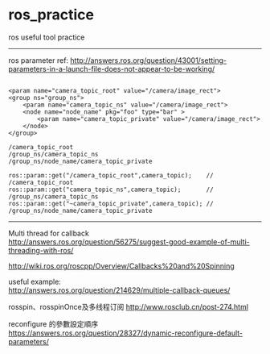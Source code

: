 # ros_practice
ros useful tool practice

------------------------------------------------------------------------------------
ros parameter ref:
http://answers.ros.org/question/43001/setting-parameters-in-a-launch-file-does-not-appear-to-be-working/

````

<param name="camera_topic_root" value="/camera/image_rect">
<group ns="group_ns">
    <param name="camera_topic_ns" value="/camera/image_rect">
    <node name="node_name" pkg="foo" type="bar" >
        <param name="camera_topic_private" value="/camera/image_rect">
    </node>
</group>
````

````
/camera_topic_root
/group_ns/camera_topic_ns
/group_ns/node_name/camera_topic_private
````
````
ros::param::get("/camera_topic_root",camera_topic);    // /camera_topic_root
ros::param::get("camera_topic_ns",camera_topic);       // /group_ns/camera_topic_ns
ros::param::get("~camera_topic_private",camera_topic); // /group_ns/node_name/camera_topic_private
````
------------------------------------------------------------------------------------------------------

Multi thread for callback  
http://answers.ros.org/question/56275/suggest-good-example-of-multi-threading-with-ros/

http://wiki.ros.org/roscpp/Overview/Callbacks%20and%20Spinning

useful example:  
http://answers.ros.org/question/214629/multiple-callback-queues/

rosspin、rosspinOnce及多线程订阅 
http://www.rosclub.cn/post-274.html


reconfigure 的參數設定順序
https://answers.ros.org/question/28327/dynamic-reconfigure-default-parameters/
